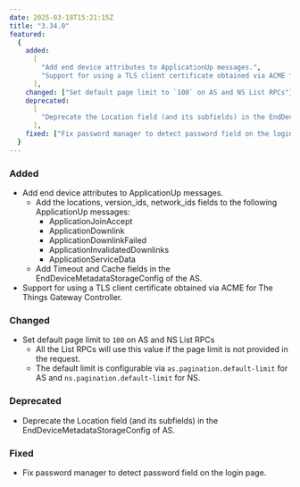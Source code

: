 ```yaml
---
date: 2025-03-18T15:21:15Z
title: "3.34.0"
featured:
  {
    added:
      [
        "Add end device attributes to ApplicationUp messages.",
        "Support for using a TLS client certificate obtained via ACME for The Things Gateway Controller.",
      ],
    changed: ["Set default page limit to `100` on AS and NS List RPCs"],
    deprecated:
      [
        "Deprecate the Location field (and its subfields) in the EndDeviceMetadataStorageConfig of AS.",
      ],
    fixed: ["Fix password manager to detect password field on the login page."],
  }
---
```


### Added

- Add end device attributes to ApplicationUp messages.
  - Add the locations, version_ids, network_ids fields to the following ApplicationUp messages:
    - ApplicationJoinAccept
    - ApplicationDownlink
    - ApplicationDownlinkFailed
    - ApplicationInvalidatedDownlinks
    - ApplicationServiceData
  - Add Timeout and Cache fields in the EndDeviceMetadataStorageConfig of the AS.
- Support for using a TLS client certificate obtained via ACME for The Things Gateway Controller.

### Changed

- Set default page limit to `100` on AS and NS List RPCs
  - All the List RPCs will use this value if the page limit is not provided in the request.
  - The default limit is configurable via `as.pagination.default-limit` for AS and `ns.pagination.default-limit` for NS.

### Deprecated

- Deprecate the Location field (and its subfields) in the EndDeviceMetadataStorageConfig of AS.

### Fixed

- Fix password manager to detect password field on the login page.
